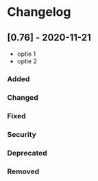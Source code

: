 # Changelog

## [0.76] - 2020-11-21

-   optie 1
-   optie 2

### Added

### Changed

### Fixed

### Security

### Deprecated

### Removed
